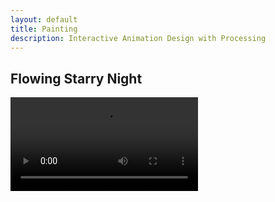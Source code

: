 ```yaml
---
layout: default
title: Painting
description: Interactive Animation Design with Processing
---
```

## Flowing Starry Night
<video controls preload="auto">
  <source src="../docs/StarryNight-conv.mp4" type="video/mp4">
</video>
